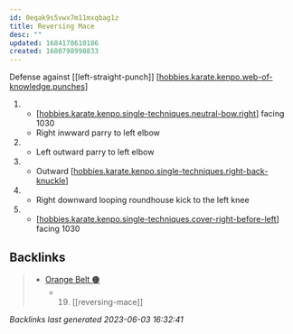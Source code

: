 ```yaml
---
id: 0eqak9s5vwx7m11mxqbag1z
title: Reversing Mace
desc: ""
updated: 1684178610186
created: 1680798998833
---
```


Defense against [[left-straight-punch]]
[[hobbies.karate.kenpo.web-of-knowledge.punches]]

1. - [[hobbies.karate.kenpo.single-techniques.neutral-bow.right]] facing 1030
   - Right inwward parry to left elbow
2. - Left outward parry to left elbow
3. - Outward [[hobbies.karate.kenpo.single-techniques.right-back-knuckle]]
4. - Right downward looping roundhouse kick to the left knee
5. - [[hobbies.karate.kenpo.single-techniques.cover-right-before-left]] facing 1030

[//begin]: # "Autogenerated link references for markdown compatibility"
[hobbies.karate.kenpo.single-techniques.straight-punch.left]: ../single-techniques/hobbies.karate.kenpo.single-techniques.straight-punch.left "Left Straight Punch"
[hobbies.karate.kenpo.web-of-knowledge.punches]: ../web-of-knowledge/hobbies.karate.kenpo.web-of-knowledge.punches "Punches"
[hobbies.karate.kenpo.single-techniques.neutral-bow.right]: ../single-techniques/hobbies.karate.kenpo.single-techniques.neutral-bow.right "Right Neutral Bow"
[hobbies.karate.kenpo.single-techniques.right-back-knuckle]: ../single-techniques/hobbies.karate.kenpo.single-techniques.right-back-knuckle "Right Back Knuckle"
[hobbies.karate.kenpo.single-techniques.cover-right-before-left]: ../single-techniques/hobbies.karate.kenpo.single-techniques.cover-right-before-left "Cover Right before Left"
[//end]: # "Autogenerated link references"

## Backlinks

> - [Orange Belt 🟠](..\belts\orange.md)
>   - 19. [[reversing-mace]]

_Backlinks last generated 2023-06-03 16:32:41_
